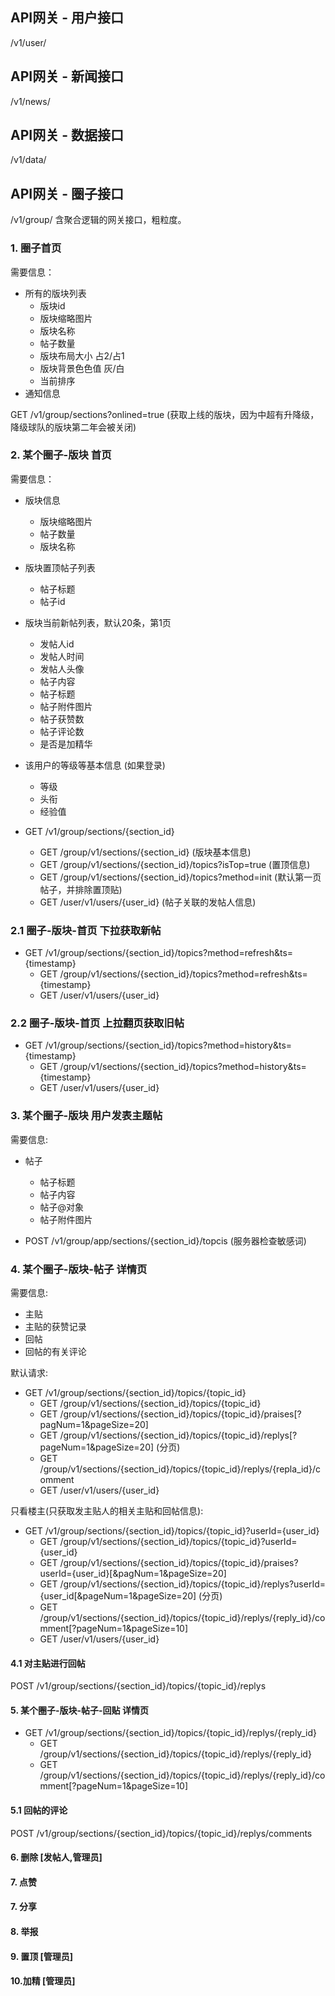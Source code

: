 ## API网关 - 用户接口

/v1/user/

## API网关 - 新闻接口

/v1/news/

## API网关 - 数据接口

/v1/data/

## API网关 - 圈子接口

/v1/group/    含聚合逻辑的网关接口，粗粒度。  

### 1. 圈子首页

需要信息：
* 所有的版块列表
	* 版块id
	* 版块缩略图片
	* 版块名称
	* 帖子数量
	* 版块布局大小    占2/占1
	* 版块背景色色值  灰/白
	* 当前排序
* 通知信息

GET  /v1/group/sections?onlined=true (获取上线的版块，因为中超有升降级，降级球队的版块第二年会被关闭)  

### 2. 某个圈子-版块 首页

需要信息：
* 版块信息
	* 版块缩略图片
	* 帖子数量
	* 版块名称
* 版块置顶帖子列表
	* 帖子标题
	* 帖子id
* 版块当前新帖列表，默认20条，第1页
	* 发帖人id
	* 发帖人时间
	* 发帖人头像
	* 帖子内容
	* 帖子标题
	* 帖子附件图片
	* 帖子获赞数
	* 帖子评论数
	* 是否是加精华
* 该用户的等级等基本信息 (如果登录)
	* 等级
	* 头衔
	* 经验值

* GET /v1/group/sections/{section_id}
	+ GET /group/v1/sections/{section_id} (版块基本信息)
	+ GET /group/v1/sections/{section_id}/topics?isTop=true (置顶信息)
	+ GET /group/v1/sections/{section_id}/topics?method=init (默认第一页帖子，并排除置顶贴)
	+ GET /user/v1/users/{user_id} (帖子关联的发帖人信息)

### 2.1 圈子-版块-首页 下拉获取新帖
* GET /v1/group/sections/{section_id}/topics?method=refresh&ts={timestamp}
	+ GET /group/v1/sections/{section_id}/topics?method=refresh&ts={timestamp}
	+ GET /user/v1/users/{user_id}

### 2.2 圈子-版块-首页 上拉翻页获取旧帖

* GET /v1/group/sections/{section_id}/topics?method=history&ts={timestamp}
	+ GET /group/v1/sections/{section_id}/topics?method=history&ts={timestamp}
	+ GET /user/v1/users/{user_id}

### 3. 某个圈子-版块 用户发表主题帖

需要信息:
* 帖子
	* 帖子标题
	* 帖子内容
	* 帖子@对象
	* 帖子附件图片

* POST /v1/group/app/sections/{section_id}/topcis (服务器检查敏感词)

### 4. 某个圈子-版块-帖子 详情页

需要信息:
* 主贴
* 主贴的获赞记录
* 回帖
* 回帖的有关评论

默认请求:

* GET /v1/group/sections/{section_id}/topics/{topic_id}
	+ GET /group/v1/sections/{section_id}/topics/{topic_id}
	+ GET /group/v1/sections/{section_id}/topics/{topic_id}/praises[?pagNum=1&pageSize=20]
	+ GET /group/v1/sections/{section_id}/topics/{topic_id}/replys[?pageNum=1&pageSize=20] (分页)
	+ GET /group/v1/sections/{section_id}/topics/{topic_id}/replys/{repla_id}/comment
	+ GET /user/v1/users/{user_id}

只看楼主(只获取发主贴人的相关主贴和回帖信息):

* GET /v1/group/sections/{section_id}/topics/{topic_id}?userId={user_id}
	+ GET /group/v1/sections/{section_id}/topics/{topic_id}?userId={user_id}
	+ GET /group/v1/sections/{section_id}/topics/{topic_id}/praises?userId={user_id}[&pagNum=1&pageSize=20]
	+ GET /group/v1/sections/{section_id}/topics/{topic_id}/replys?userId={user_id[&pageNum=1&pageSize=20] (分页)
	+ GET /group/v1/sections/{section_id}/topics/{topic_id}/replys/{reply_id}/comment[?pageNum=1&pageSize=10]
	+ GET /user/v1/users/{user_id}

#### 4.1 对主贴进行回帖

POST /v1/group/sections/{section_id}/topics/{topic_id}/replys

#### 5. 某个圈子-版块-帖子-回贴 详情页

* GET /v1/group/sections/{section_id}/topics/{topic_id}/replys/{reply_id}
	+ GET /group/v1/sections/{section_id}/topics/{topic_id}/replys/{reply_id}
	+ GET /group/v1/sections/{section_id}/topics/{topic_id}/replys/{reply_id}/comment[?pageNum=1&pageSize=10]

#### 5.1 回帖的评论

POST /v1/group/sections/{section_id}/topics/{topic_id}/replys/comments

#### 6. 删除 [发帖人,管理员]

#### 7. 点赞

#### 7. 分享

#### 8. 举报

#### 9. 置顶 [管理员]

#### 10.加精 [管理员]

####
